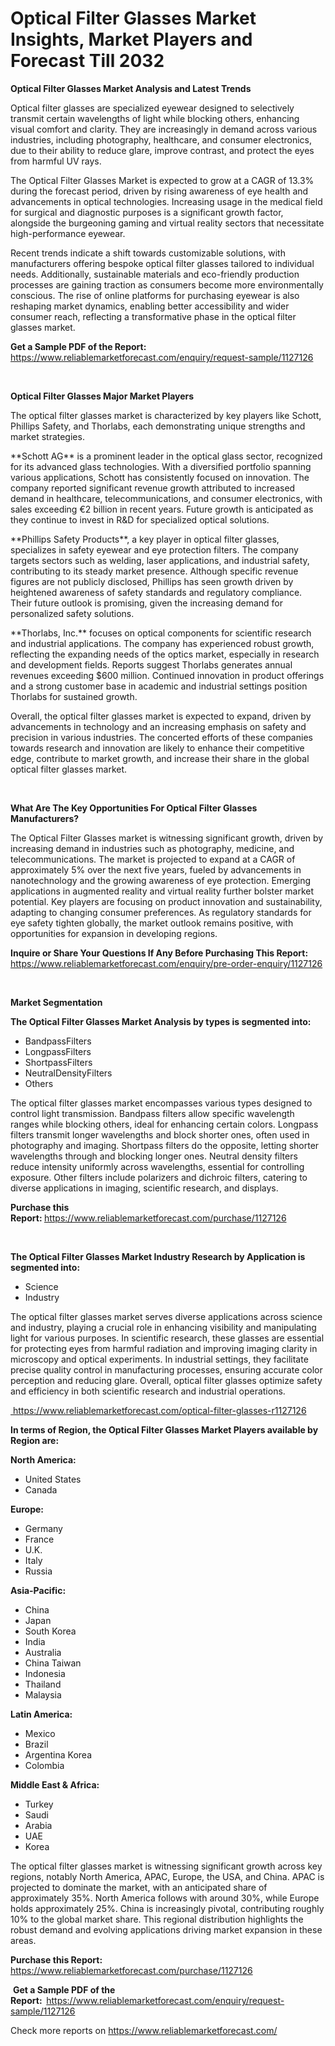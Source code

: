 <p><h1>Optical Filter Glasses Market Insights, Market Players and Forecast Till 2032</h1></p><p><strong>Optical Filter Glasses Market Analysis and Latest Trends</strong></p>
<p><p>Optical filter glasses are specialized eyewear designed to selectively transmit certain wavelengths of light while blocking others, enhancing visual comfort and clarity. They are increasingly in demand across various industries, including photography, healthcare, and consumer electronics, due to their ability to reduce glare, improve contrast, and protect the eyes from harmful UV rays.</p><p>The Optical Filter Glasses Market is expected to grow at a CAGR of 13.3% during the forecast period, driven by rising awareness of eye health and advancements in optical technologies. Increasing usage in the medical field for surgical and diagnostic purposes is a significant growth factor, alongside the burgeoning gaming and virtual reality sectors that necessitate high-performance eyewear. </p><p>Recent trends indicate a shift towards customizable solutions, with manufacturers offering bespoke optical filter glasses tailored to individual needs. Additionally, sustainable materials and eco-friendly production processes are gaining traction as consumers become more environmentally conscious. The rise of online platforms for purchasing eyewear is also reshaping market dynamics, enabling better accessibility and wider consumer reach, reflecting a transformative phase in the optical filter glasses market.</p></p>
<p><strong>Get a Sample PDF of the Report:&nbsp;</strong> <a href="https://www.reliablemarketforecast.com/enquiry/request-sample/1127126?utm_campaign=2516&utm_medium=2&utm_source=Github&utm_content=ia&utm_term=31032025&utm_id=optical-filter-glasses">https://www.reliablemarketforecast.com/enquiry/request-sample/1127126</a></p>
<p>&nbsp;</p>
<p><strong>Optical Filter Glasses Major Market Players</strong></p>
<p><p>The optical filter glasses market is characterized by key players like Schott, Phillips Safety, and Thorlabs, each demonstrating unique strengths and market strategies.</p><p>**Schott AG** is a prominent leader in the optical glass sector, recognized for its advanced glass technologies. With a diversified portfolio spanning various applications, Schott has consistently focused on innovation. The company reported significant revenue growth attributed to increased demand in healthcare, telecommunications, and consumer electronics, with sales exceeding €2 billion in recent years. Future growth is anticipated as they continue to invest in R&D for specialized optical solutions.</p><p>**Phillips Safety Products**, a key player in optical filter glasses, specializes in safety eyewear and eye protection filters. The company targets sectors such as welding, laser applications, and industrial safety, contributing to its steady market presence. Although specific revenue figures are not publicly disclosed, Phillips has seen growth driven by heightened awareness of safety standards and regulatory compliance. Their future outlook is promising, given the increasing demand for personalized safety solutions.</p><p>**Thorlabs, Inc.** focuses on optical components for scientific research and industrial applications. The company has experienced robust growth, reflecting the expanding needs of the optics market, especially in research and development fields. Reports suggest Thorlabs generates annual revenues exceeding $600 million. Continued innovation in product offerings and a strong customer base in academic and industrial settings position Thorlabs for sustained growth.</p><p>Overall, the optical filter glasses market is expected to expand, driven by advancements in technology and an increasing emphasis on safety and precision in various industries. The concerted efforts of these companies towards research and innovation are likely to enhance their competitive edge, contribute to market growth, and increase their share in the global optical filter glasses market.</p></p>
<p>&nbsp;</p>
<p><strong>What Are The Key Opportunities For Optical Filter Glasses Manufacturers?</strong></p>
<p><p>The Optical Filter Glasses market is witnessing significant growth, driven by increasing demand in industries such as photography, medicine, and telecommunications. The market is projected to expand at a CAGR of approximately 5% over the next five years, fueled by advancements in nanotechnology and the growing awareness of eye protection. Emerging applications in augmented reality and virtual reality further bolster market potential. Key players are focusing on product innovation and sustainability, adapting to changing consumer preferences. As regulatory standards for eye safety tighten globally, the market outlook remains positive, with opportunities for expansion in developing regions.</p></p>
<p><strong>Inquire or Share Your Questions If Any Before Purchasing This Report:</strong> <a href="https://www.reliablemarketforecast.com/enquiry/pre-order-enquiry/1127126?utm_campaign=2516&utm_medium=2&utm_source=Github&utm_content=ia&utm_term=31032025&utm_id=optical-filter-glasses">https://www.reliablemarketforecast.com/enquiry/pre-order-enquiry/1127126</a></p>
<p>&nbsp;</p>
<p><strong>Market Segmentation</strong></p>
<p><strong>The Optical Filter Glasses Market Analysis by types is segmented into:</strong></p>
<p><ul><li>BandpassFilters</li><li>LongpassFilters</li><li>ShortpassFilters</li><li>NeutralDensityFilters</li><li>Others</li></ul></p>
<p><p>The optical filter glasses market encompasses various types designed to control light transmission. Bandpass filters allow specific wavelength ranges while blocking others, ideal for enhancing certain colors. Longpass filters transmit longer wavelengths and block shorter ones, often used in photography and imaging. Shortpass filters do the opposite, letting shorter wavelengths through and blocking longer ones. Neutral density filters reduce intensity uniformly across wavelengths, essential for controlling exposure. Other filters include polarizers and dichroic filters, catering to diverse applications in imaging, scientific research, and displays.</p></p>
<p><strong>Purchase this Report:&nbsp;</strong><a href="https://www.reliablemarketforecast.com/purchase/1127126?utm_campaign=2516&utm_medium=2&utm_source=Github&utm_content=ia&utm_term=31032025&utm_id=optical-filter-glasses">https://www.reliablemarketforecast.com/purchase/1127126</a></p>
<p>&nbsp;</p>
<p><strong>The Optical Filter Glasses Market Industry Research by Application is segmented into:</strong></p>
<p><ul><li>Science</li><li>Industry</li></ul></p>
<p><p>The optical filter glasses market serves diverse applications across science and industry, playing a crucial role in enhancing visibility and manipulating light for various purposes. In scientific research, these glasses are essential for protecting eyes from harmful radiation and improving imaging clarity in microscopy and optical experiments. In industrial settings, they facilitate precise quality control in manufacturing processes, ensuring accurate color perception and reducing glare. Overall, optical filter glasses optimize safety and efficiency in both scientific research and industrial operations.</p></p>
<p><a href="https://www.reliablemarketforecast.com/optical-filter-glasses-r1127126?utm_campaign=2516&utm_medium=2&utm_source=Github&utm_content=ia&utm_term=31032025&utm_id=optical-filter-glasses">&nbsp;https://www.reliablemarketforecast.com/optical-filter-glasses-r1127126</a></p>
<p><strong>In terms of Region, the Optical Filter Glasses Market Players available by Region are:</strong></p>
<p>
    <p> <strong> North America: </strong>
        <ul>
            <li>United States</li>
            <li>Canada</li>
        </ul>
        </p> 
    <p> <strong> Europe: </strong>
        <ul>
            <li>Germany</li>
            <li>France</li>
            <li>U.K.</li>
            <li>Italy</li>
            <li>Russia</li>
        </ul>
        </p> 
    <p> <strong> Asia-Pacific: </strong>
        <ul>
            <li>China</li>
            <li>Japan</li>
            <li>South Korea</li>
            <li>India</li>
            <li>Australia</li>
            <li>China Taiwan</li>
            <li>Indonesia</li>
            <li>Thailand</li>
            <li>Malaysia</li>
        </ul>
        </p> 
    <p> <strong> Latin America: </strong>
        <ul>
            <li>Mexico</li>
            <li>Brazil</li>
            <li>Argentina Korea</li>
            <li>Colombia</li>
        </ul>
        </p> 
    <p> <strong> Middle East & Africa: </strong>
        <ul>
            <li>Turkey</li>
            <li>Saudi</li>
            <li>Arabia</li>
            <li>UAE</li>
            <li>Korea</li>
        </ul>
    </p>
    </p>
<p><p>The optical filter glasses market is witnessing significant growth across key regions, notably North America, APAC, Europe, the USA, and China. APAC is projected to dominate the market, with an anticipated share of approximately 35%. North America follows with around 30%, while Europe holds approximately 25%. China is increasingly pivotal, contributing roughly 10% to the global market share. This regional distribution highlights the robust demand and evolving applications driving market expansion in these areas.</p></p>
<p><strong>Purchase this Report: </strong><a href="https://www.reliablemarketforecast.com/purchase/1127126?utm_campaign=2516&utm_medium=2&utm_source=Github&utm_content=ia&utm_term=31032025&utm_id=optical-filter-glasses">https://www.reliablemarketforecast.com/purchase/1127126</a></p>
<p>&nbsp;<strong>Get a Sample PDF of the Report:&nbsp;&nbsp;</strong><a href="https://www.reliablemarketforecast.com/enquiry/request-sample/1127126?utm_campaign=2516&utm_medium=2&utm_source=Github&utm_content=ia&utm_term=31032025&utm_id=optical-filter-glasses">https://www.reliablemarketforecast.com/enquiry/request-sample/1127126</a></p>
<p><strong></strong></p>
<p>Check more reports on <a href="https://www.reliablemarketforecast.com/?utm_campaign=2516&utm_medium=2&utm_source=Github&utm_content=ia&utm_term=31032025&utm_id=optical-filter-glasses">https://www.reliablemarketforecast.com/</a></p>
